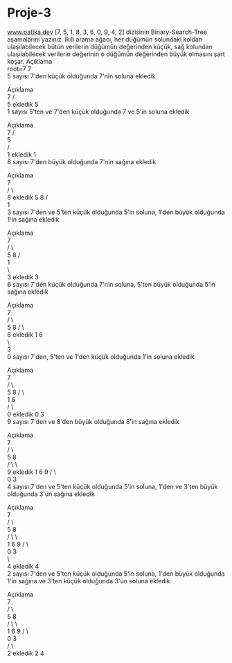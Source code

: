 # Proje-3
www.patika.dev
[7, 5, 1, 8, 3, 6, 0, 9, 4, 2] dizisinin Binary-Search-Tree aşamalarını yazınız.
İkili arama ağacı, her düğümün solundaki koldan ulaşılabilecek bütün verilerin düğümün değerinden küçük, sağ kolundan ulaşılabilecek verilerin değerinin o düğümün değerinden büyük olmasını şart koşar.
Açıklama			
root=7		7	
5 sayısı 7'den küçük olduğunda 7'nin soluna ekledik

Açıklama			
7
/	
5 ekledik	5		
1 sayısı 5'ten ve 7'den küçük olduğunda 7 ve 5'in soluna ekledik

Açıklama					
7
/	
5		
/			
1 ekledik	1				
8 sayısı 7'den büyük olduğunda 7'nin sağına ekledik

Açıklama							
7		
/		\	
8 ekledik			5				8
/					
1						
3 sayısı 7'den ve 5'ten küçük olduğunda 5'in soluna, 1'den büyük olduğunda 1'in sağına ekledik

Açıklama							
7		
/		\	
5				8
/					
1						
\					
3 ekledik			3				
6 sayısı 7'den küçük olduğunda 7'nin soluna, 5'ten büyük olduğunda 5'in sağına ekledik

Açıklama							
7		
/		\	
5				8
/		\			
6 ekledik	1				6		
\					
3				
0 sayısı 7'den, 5'ten ve 1'den küçük olduğunda 1'in soluna ekledik

Açıklama									
7		
/		\	
5				8
/		\			
1				6		
/		\					
0 ekledik	0				3				
9 sayısı 7'den ve 8'den büyük olduğunda 8'in sağına ekledik

Açıklama											
7				
/		\			
5				8		
/		\				\	
9 ekledik			1				6				9
/		\							
0				3						
4 sayısı 7'den ve 5'ten küçük olduğunda 5'in soluna, 1'den ve 3'ten büyük olduğunda 3'ün sağına ekledik

Açıklama											
7				
/		\			
5				8		
/		\				\	
1				6				9
/		\							
0				3						
\					
4 ekledik							4				
2 sayısı 7'den ve 5'ten küçük olduğunda 5'in soluna, 1'den büyük olduğunda 1'in sağına ve 3'ten küçük olduğunda 3'ün soluna ekledik

Açıklama											
7				
/		\			
5				8		
/		\				\	
1				6				9
/		\							
0				3						
/		\					
2 ekledik			2				4				
